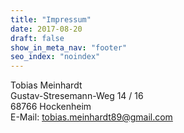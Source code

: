 ```yaml
---
title: "Impressum"
date: 2017-08-20
draft: false
show_in_meta_nav: "footer"
seo_index: "noindex"
---
```


Tobias Meinhardt  
Gustav-Stresemann-Weg 14 / 16  
68766 Hockenheim  
E-Mail: tobias.meinhardt89@gmail.com